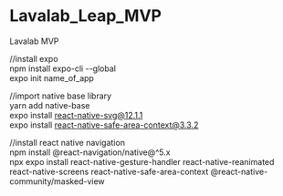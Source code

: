 # Lavalab_Leap_MVP
Lavalab MVP

//install expo <br />
npm install expo-cli --global <br />
expo init name_of_app <br />

//import native base library <br />
yarn add native-base <br />
expo install react-native-svg@12.1.1 <br />
expo install react-native-safe-area-context@3.3.2 <br />

//install react native navigation <br />
npm install @react-navigation/native@^5.x <br />
npx expo install react-native-gesture-handler react-native-reanimated react-native-screens react-native-safe-area-context @react-native-community/masked-view
